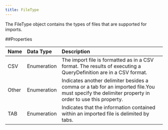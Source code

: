 ```yaml
---
title: FileType
---
```

The FileType object contains the types of files that are supported for imports.

##Properties
<table class="table table-hover"> <thead align="left"><tr><th>Name</th><th>Data Type</th><th>Description</th></tr></thead> <tbody><tr><td>CSV</td><td>Enumeration</td><td>The import file is formatted as in a CSV format. The results of executing a QueryDefinition are in a CSV format.</td></tr><tr><td>Other</td><td>Enumeration</td><td>Indicates another delimiter besides a comma or a tab for an imported file.You must specify the delimiter property in order to use this property.</td></tr><tr><td>TAB</td><td>Enumeration</td><td>Indicates that the information contained within an imported file is delimited by tabs.</td></tr></tbody></table>
